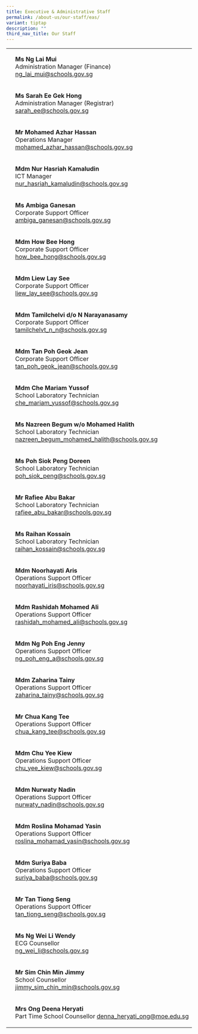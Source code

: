 ```yaml
---
title: Executive & Administrative Staff
permalink: /about-us/our-staff/eas/
variant: tiptap
description: ""
third_nav_title: Our Staff
---
```

<table><tbody><tr><td rowspan="1" colspan="1"><p></p></td><td rowspan="1" colspan="1"><p><strong>Ms Ng Lai Mui</strong><br>Administration Manager (Finance)<br><a href="mailto:ng_lai_mui@schools.gov.sg" rel="noopener noreferrer nofollow" target="_blank">ng_lai_mui@schools.gov.sg</a></p></td></tr><tr><td rowspan="1" colspan="1"><p></p></td><td rowspan="1" colspan="1"><p><strong>Ms Sarah Ee Gek Hong</strong><br>Administration Manager (Registrar)<br><a href="mailto:sarah_ee@schools.gov.sg" rel="noopener noreferrer nofollow" target="_blank">sarah_ee@schools.gov.sg</a></p></td></tr><tr><td rowspan="1" colspan="1"><p></p></td><td rowspan="1" colspan="1"><p><strong>Mr Mohamed Azhar Hassan</strong><br>Operations Manager<br><a href="mailto:mohamed_azhar_hassan@schools.gov.sg" rel="noopener noreferrer nofollow" target="_blank">mohamed_azhar_hassan@schools.gov.sg</a></p></td></tr><tr><td rowspan="1" colspan="1"><p></p></td><td rowspan="1" colspan="1"><p><strong>Mdm Nur Hasriah Kamaludin</strong><br>ICT Manager<br><a href="mailto:nur_hasriah_kamaludin@schools.gov.sg" rel="noopener noreferrer nofollow" target="_blank">nur_hasriah_kamaludin@schools.gov.sg</a></p><p></p></td></tr><tr><td rowspan="1" colspan="1"><p></p></td><td rowspan="1" colspan="1"><p><strong>Ms Ambiga Ganesan</strong><br>Corporate Support Officer<br><a href="mailto:ambiga_ganesan@schools.gov.sg" rel="noopener noreferrer nofollow" target="_blank">ambiga_ganesan@schools.gov.sg</a></p></td></tr><tr><td rowspan="1" colspan="1"><p></p></td><td rowspan="1" colspan="1"><p><strong>Mdm How Bee Hong</strong><br>Corporate Support Officer<br><a href="mailto:how_bee_hong@schools.gov.sg" rel="noopener noreferrer nofollow" target="_blank">how_bee_hong@schools.gov.sg</a></p></td></tr><tr><td rowspan="1" colspan="1"><p></p></td><td rowspan="1" colspan="1"><p><strong>Mdm Liew Lay See</strong><br>Corporate Support Officer<br><a href="mailto:liew_lay_see@schools.gov.sg" rel="noopener noreferrer nofollow" target="_blank">liew_lay_see@schools.gov.sg</a></p></td></tr><tr><td rowspan="1" colspan="1"><p></p></td><td rowspan="1" colspan="1"><p><strong>Mdm Tamilchelvi d/o N Narayanasamy</strong><br>Corporate Support Officer<br><a href="mailto:tamilchelvt_n_n@schools.gov.sg" rel="noopener noreferrer nofollow" target="_blank">tamilchelvt_n_n@schools.gov.sg</a></p></td></tr><tr><td rowspan="1" colspan="1"><p></p></td><td rowspan="1" colspan="1"><p><strong>Mdm Tan Poh Geok Jean</strong><br>Corporate Support Officer<br><a href="mailto:tan_poh_geok_jean@schools.gov.sg" rel="noopener noreferrer nofollow" target="_blank">tan_poh_geok_jean@schools.gov.sg</a></p></td></tr><tr><td rowspan="1" colspan="1"><p></p></td><td rowspan="1" colspan="1"><p><strong>Mdm Che Mariam Yussof</strong><br>School Laboratory Technician<br><a href="mailto:che_mariam_yussof@schools.gov.sg" rel="noopener noreferrer nofollow" target="_blank">che_mariam_yussof@schools.gov.sg</a></p></td></tr><tr><td rowspan="1" colspan="1"><p></p></td><td rowspan="1" colspan="1"><p><strong>Ms Nazreen Begum w/o Mohamed Halith</strong><br>School Laboratory Technician<br><a href="mailto:nazreen_begum_mohamed_halith@schools.gov.sg" rel="noopener noreferrer nofollow" target="_blank">nazreen_begum_mohamed_halith@schools.gov.sg</a></p></td></tr><tr><td rowspan="1" colspan="1"><p></p></td><td rowspan="1" colspan="1"><p><strong>Ms Poh Siok Peng Doreen</strong><br>School Laboratory Technician<br><a href="mailto:poh_siok_peng@schools.gov.sg" rel="noopener noreferrer nofollow" target="_blank">poh_siok_peng@schools.gov.sg</a></p></td></tr><tr><td rowspan="1" colspan="1"><p></p></td><td rowspan="1" colspan="1"><p><strong>Mr Rafiee Abu Bakar</strong><br>School Laboratory Technician<br><a href="mailto:rafiee_abu_bakar@schools.gov.sg" rel="noopener noreferrer nofollow" target="_blank">rafiee_abu_bakar@schools.gov.sg</a></p></td></tr><tr><td rowspan="1" colspan="1"><p></p></td><td rowspan="1" colspan="1"><p><strong>Ms Raihan Kossain</strong><br>School Laboratory Technician<br><a href="mailto:raihan_kossain@schools.gov.sg" rel="noopener noreferrer nofollow" target="_blank">raihan_kossain@schools.gov.sg</a></p></td></tr><tr><td rowspan="1" colspan="1"><p></p></td><td rowspan="1" colspan="1"><p><strong>Mdm Noorhayati Aris</strong><br>Operations Support Officer<br><a href="mailto:noorhayati_iris@schools.gov.sg" rel="noopener noreferrer nofollow" target="_blank">noorhayati_iris@schools.gov.sg</a></p></td></tr><tr><td rowspan="1" colspan="1"><p></p></td><td rowspan="1" colspan="1"><p><strong>Mdm Rashidah Mohamed Ali</strong><br>Operations Support Officer<br><a href="mailto:rashidah_mohamed_ali@schools.gov.sg" rel="noopener noreferrer nofollow" target="_blank">rashidah_mohamed_ali@schools.gov.sg</a></p></td></tr><tr><td rowspan="1" colspan="1"><p></p></td><td rowspan="1" colspan="1"><p><strong>Mdm Ng Poh Eng Jenny</strong><br>Operations Support Officer<br><a href="mailto:ng_poh_eng_a@schools.gov.sg" rel="noopener noreferrer nofollow" target="_blank">ng_poh_eng_a@schools.gov.sg</a></p></td></tr><tr><td rowspan="1" colspan="1"><p></p></td><td rowspan="1" colspan="1"><p><strong>Mdm Zaharina Tainy</strong><br>Operations Support Officer<br><a href="mailto:zaharina_tainy@schools.gov.sg" rel="noopener noreferrer nofollow" target="_blank">zaharina_tainy@schools.gov.sg</a></p></td></tr><tr><td rowspan="1" colspan="1"><p></p></td><td rowspan="1" colspan="1"><p><strong>Mr Chua Kang Tee</strong><br>Operations Support Officer<br><a href="mailto:chua_kang_tee@schools.gov.sg" rel="noopener noreferrer nofollow" target="_blank">chua_kang_tee@schools.gov.sg</a></p></td></tr><tr><td rowspan="1" colspan="1"><p></p></td><td rowspan="1" colspan="1"><p><strong>Mdm Chu Yee Kiew</strong><br>Operations Support Officer<br><a href="mailto:chu_yee_kiew@schools.gov.sg" rel="noopener noreferrer nofollow" target="_blank">chu_yee_kiew@schools.gov.sg</a></p></td></tr><tr><td rowspan="1" colspan="1"><p></p></td><td rowspan="1" colspan="1"><p><strong>Mdm Nurwaty Nadin</strong><br>Operations Support Officer<br><a href="mailto:nurwaty_nadin@schools.gov.sg" rel="noopener noreferrer nofollow" target="_blank">nurwaty_nadin@schools.gov.sg</a></p></td></tr><tr><td rowspan="1" colspan="1"><p></p></td><td rowspan="1" colspan="1"><p><strong>Mdm Roslina Mohamad Yasin</strong><br>Operations Support Officer<br><a href="mailto:roslina_mohamad_yasin@schools.gov.sg" rel="noopener noreferrer nofollow" target="_blank">roslina_mohamad_yasin@schools.gov.sg</a></p></td></tr><tr><td rowspan="1" colspan="1"><p></p></td><td rowspan="1" colspan="1"><p><strong>Mdm Suriya Baba</strong><br>Operations Support Officer<br><a href="mailto:suriya_baba@schools.gov.sg" rel="noopener noreferrer nofollow" target="_blank">suriya_baba@schools.gov.sg</a></p></td></tr><tr><td rowspan="1" colspan="1"><p></p></td><td rowspan="1" colspan="1"><p><strong>Mr Tan Tiong Seng</strong><br>Operations Support Officer<br><a href="mailto:tan_tiong_seng@schools.gov.sg" rel="noopener noreferrer nofollow" target="_blank">tan_tiong_seng@schools.gov.sg</a></p></td></tr><tr><td rowspan="1" colspan="1"><p></p></td><td rowspan="1" colspan="1"><p><strong>Ms Ng Wei Li Wendy</strong><br>ECG Counsellor<br><a href="mailto:wendy_ng_wei_li@schools.gov.sg" rel="noopener noreferrer nofollow" target="_blank">ng_wei_li@schools.gov.sg</a></p></td></tr><tr><td rowspan="1" colspan="1"><p></p></td><td rowspan="1" colspan="1"><p><strong>Mr Sim Chin Min Jimmy</strong><br>School Counsellor<br><a href="mailto:jimmy_sim_chin_min@schools.gov.sg" rel="noopener noreferrer nofollow" target="_blank">jimmy_sim_chin_min@schools.gov.sg</a></p></td></tr><tr><td rowspan="1" colspan="1"><p></p></td><td rowspan="1" colspan="1"><p><strong>Mrs Ong Deena Heryati </strong><br>Part Time School Counsellor	<a href="mailto:denna_heryati_ong@moe.edu.sg" rel="noopener noreferrer nofollow" target="_blank">denna_heryati_ong@moe.edu.sg</a></p></td></tr></tbody></table><p></p>
